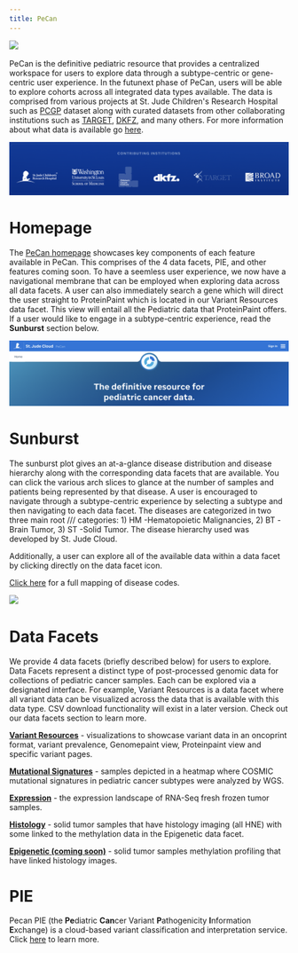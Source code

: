 ```yaml
---
title: PeCan
---
```

![](./Sunburst_placeholder.png)

PeCan is the definitive pediatric resource that provides a centralized workspace for users to explore data through a subtype-centric or gene-centric user experience. In the futunext phase of PeCan, users will be able to explore cohorts across all integrated data types available. The data is comprised from various projects at St. Jude Children's Research Hospital such as [PCGP](https://www.stjude.cloud/studies/pediatric-cancer-genome-project/) dataset along with curated datasets from other collaborating institutions such as [TARGET](https://ocg.cancer.gov/programs/target), [DKFZ](https://www.dkfz.de/en/index.html), and many others. For more information about what data is available go [here](https://university.stjude.cloud/docs/pecan/data/). 


![](./logos.png)

# Homepage 
The [PeCan homepage](https://pecan.stjude.cloud/home) showcases key components of each feature available in PeCan. This comprises of the 4 data facets, PIE, and other features coming soon. To have a seemless user experience, we now have a navigational membrane that can be employed when exploring data across all data facets. A user can also immediately search a gene which will direct the user straight to ProteinPaint which is located in our Variant Resources data facet. This view will entail all the Pediatric data that ProteinPaint offers. If a user would like to engage in a subtype-centric experience, read the **Sunburst** section below.

![](./definitive_placeholder.png)

# Sunburst
The sunburst plot gives an at-a-glance disease distribution and disease hierarchy along with the corresponding data facets that are available. You can click the various arch slices to glance at the number of samples and patients being represented by that disease. A user is encouraged to navigate through a subtype-centric experience by selecting a subtype and then navigating to each data facet. The diseases are categorized in two three main root /// categories: 1) HM -Hematopoietic Malignancies, 2) BT -Brain Tumor, 3) ST -Solid Tumor. The disease hierarchy used was developed by St. Jude Cloud. 

Additionally, a user can explore all of the available data within a data facet by clicking directly on the data facet icon. 

[Click here](../genomics-platform/requesting-data/about-our-data/#short-disease-code-mapping) for a full mapping of disease codes.

![](./Sunburst_placeholder.png)


# Data Facets
We provide 4 data facets (briefly described below) for users to explore. Data Facets represent a distinct type of post-processed genomic data for collections of pediatric cancer samples. Each can be explored via a designated interface. For example, Variant Resources is a data facet where all variant data can be visualized across the data that is available with this data type. CSV download functionality will exist in a later version. Check out our data facets section to learn more. 

**[Variant Resources](https://university.stjude.cloud/docs/pecan/variant-resources/)** - visualizations to showcase variant data in an oncoprint format, variant prevalence, Genomepaint view, Proteinpaint view and specific variant pages.

**[Mutational Signatures](https://university.stjude.cloud/docs/pecan/mut-sigs/)** - samples depicted in a heatmap where COSMIC mutational signatures in pediatric cancer subtypes were analyzed by WGS. 

**[Expression](https://university.stjude.cloud/docs/pecan/expression/)** - the expression landscape of RNA-Seq fresh frozen tumor samples.

**[Histology](https://university.stjude.cloud/docs/pecan/histology/)** - solid tumor samples that have histology imaging (all HNE) with some linked to the methylation data in the Epigenetic data facet. 

**[Epigenetic (coming soon)](https://university.stjude.cloud/docs/pecan/epigenetic/)** - solid tumor samples methylation profiling that have linked histology images.

# PIE
Pecan PIE (the **Pe**diatric **Can**cer Variant **P**athogenicity **I**nformation **E**xchange) is a cloud-based variant classification and interpretation service. Click [here]() to learn more.